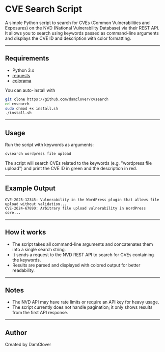 # CVE Search Script

A simple Python script to search for CVEs (Common Vulnerabilities and Exposures) on the NVD (National Vulnerability Database) via their REST API.  
It allows you to search using keywords passed as command-line arguments and displays the CVE ID and description with color formatting.

---

## Requirements

- Python 3.x
- [requests](https://pypi.org/project/requests/)
- [colorama](https://pypi.org/project/colorama/)

You can auto-install with

```bash
git clone https://github.com/damclover/cvsearch
cd cvsearch
sudo chmod +x install.sh
./install.sh
````

---

## Usage

Run the script with keywords as arguments:

```bash
cvsearch wordpress file upload
```

The script will search CVEs related to the keywords (e.g. "wordpress file upload") and print the CVE ID in green and the description in red.

---

## Example Output

```
CVE-2025-12345: Vulnerability in the WordPress plugin that allows file upload without validation...
CVE-2024-67890: Arbitrary file upload vulnerability in WordPress core...
```

---

## How it works

* The script takes all command-line arguments and concatenates them into a single search string.
* It sends a request to the NVD REST API to search for CVEs containing the keywords.
* Results are parsed and displayed with colored output for better readability.

---

## Notes

* The NVD API may have rate limits or require an API key for heavy usage.
* The script currently does not handle pagination; it only shows results from the first API response.

---

## Author

Created by DamClover
